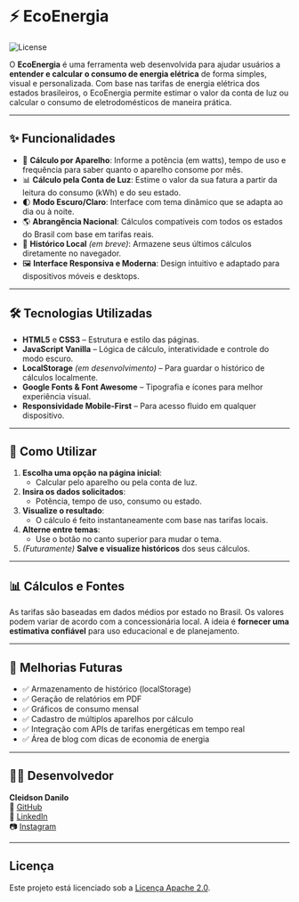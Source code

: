 
# ⚡ EcoEnergia
![License](https://img.shields.io/badge/license-Apache%202.0-green.svg)

O **EcoEnergia** é uma ferramenta web desenvolvida para ajudar usuários a **entender e calcular o consumo de energia elétrica** de forma simples, visual e personalizada. Com base nas tarifas de energia elétrica dos estados brasileiros, o EcoEnergia permite estimar o valor da conta de luz ou calcular o consumo de eletrodomésticos de maneira prática.

---

## ✨ Funcionalidades

- 🔌 **Cálculo por Aparelho**: Informe a potência (em watts), tempo de uso e frequência para saber quanto o aparelho consome por mês.
- 📊 **Cálculo pela Conta de Luz**: Estime o valor da sua fatura a partir da leitura do consumo (kWh) e do seu estado.
- 🌓 **Modo Escuro/Claro**: Interface com tema dinâmico que se adapta ao dia ou à noite.
- 🌎 **Abrangência Nacional**: Cálculos compatíveis com todos os estados do Brasil com base em tarifas reais.
- 💾 **Histórico Local** *(em breve)*: Armazene seus últimos cálculos diretamente no navegador.
- 🖼️ **Interface Responsiva e Moderna**: Design intuitivo e adaptado para dispositivos móveis e desktops.

---

## 🛠️ Tecnologias Utilizadas

- **HTML5** e **CSS3** – Estrutura e estilo das páginas.
- **JavaScript Vanilla** – Lógica de cálculo, interatividade e controle do modo escuro.
- **LocalStorage** *(em desenvolvimento)* – Para guardar o histórico de cálculos localmente.
- **Google Fonts & Font Awesome** – Tipografia e ícones para melhor experiência visual.
- **Responsividade Mobile-First** – Para acesso fluido em qualquer dispositivo.

---

## 🚀 Como Utilizar

1. **Escolha uma opção na página inicial**:
   - Calcular pelo aparelho ou pela conta de luz.
2. **Insira os dados solicitados**:
   - Potência, tempo de uso, consumo ou estado.
3. **Visualize o resultado**:
   - O cálculo é feito instantaneamente com base nas tarifas locais.
4. **Alterne entre temas**:
   - Use o botão no canto superior para mudar o tema.
5. *(Futuramente)* **Salve e visualize históricos** dos seus cálculos.

---

## 📊 Cálculos e Fontes

As tarifas são baseadas em dados médios por estado no Brasil. Os valores podem variar de acordo com a concessionária local. A ideia é **fornecer uma estimativa confiável** para uso educacional e de planejamento.

---

## 📌 Melhorias Futuras

- ✅ Armazenamento de histórico (localStorage)
- ✅ Geração de relatórios em PDF
- ✅ Gráficos de consumo mensal
- ✅ Cadastro de múltiplos aparelhos por cálculo
- ✅ Integração com APIs de tarifas energéticas em tempo real
- ✅ Área de blog com dicas de economia de energia

---

## 👨‍💻 Desenvolvedor

**Cleidson Danilo**  
🔗 [GitHub](https://github.com/CleidsonDanilo)  
🔗 [LinkedIn](https://www.linkedin.com/in/cleidson-danilo-dev/)  
📷 [Instagram](https://www.instagram.com/danilodev_/)

---

## Licença
Este projeto está licenciado sob a [Licença Apache 2.0](LICENSE).  


